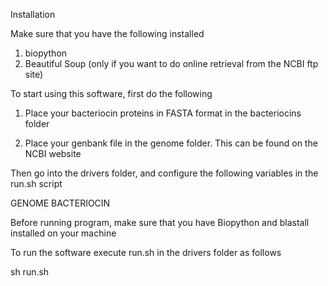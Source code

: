 Installation

Make sure that you have the following installed
1) biopython 
2) Beautiful Soup (only if you want to do online retrieval from the NCBI ftp site)


To start using this software, first do the following

1) Place your bacteriocin proteins in FASTA format in the bacteriocins folder

2) Place your genbank file in the genome folder.  This can be found on the NCBI website 

Then go into the drivers folder, and configure the following variables in the run.sh script

GENOME
BACTERIOCIN

Before running program, make sure that you have Biopython and blastall installed on your machine

To run the software execute run.sh in the drivers folder as follows

sh run.sh


